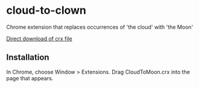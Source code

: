 cloud-to-clown
=============

Chrome extension that replaces occurrences of 'the cloud' with 'the Moon'

[Direct download of crx file](https://github.com/blech/cloud-to-moon/blob/master/CloudToMoon.crx?raw=true)

Installation
------------

In Chrome, choose Window > Extensions.  Drag CloudToMoon.crx into the page that appears.
